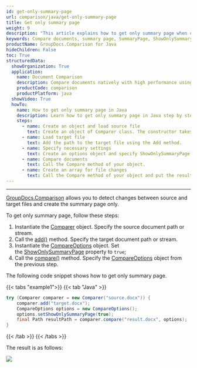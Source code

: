 ```yaml
---
id: get-only-summary-page
url: comparison/java/get-only-summary-page
title: Get only summary page
weight: 9
description: "This article explains how to get only summary page when comparing documents with GroupDocs.Comparison for Java."
keywords: Compare documents, summary page, SummaryPage, ShowOnlySummaryPage
productName: GroupDocs.Comparison for Java
hideChildren: False
toc: True
structuredData:
  showOrganization: True
  application:
    name: Document Comparison
    description: Compare documents natively with high performance using Java language and GroupDocs.Comparison for Java
    productCode: comparison
    productPlatform: java
  showVideo: True
  howTo:
    name: How to get only summary page in Java
    description: Learn how to get only summary page in Java step by step
    steps:
      - name: Create an object and load source file
        text: Create an object of Comparer class. The constructor takes the source file path parameter. You may specify absolute or relative file path as per your requirements.
      - name: Load target file
        text: Add the path to the target file using the Add method.
      - name: Specify necessary settings
        text: Create an options object and specify ShowOnlySummaryPage of true value.
      - name: Compare documents
        text: Call the Compare method of your object.
      - name: Create an array for file changes
        text: Call the Compare method of your object and put the resulting file path parameter and compare options parameter.
---
```


---

[GroupDocs.Comparison](https://products.groupdocs.com/comparison/java) allows you to detect changes between source and target files and create the summary page only.

To get only summary page, follow these steps:

1.  Instantiate the [Comparer](https://reference.groupdocs.com/comparison/java/com.groupdocs.comparison/comparer) object. Specify the source document path or stream.
2.  Call the [add()](https://reference.groupdocs.com/comparison/java/com.groupdocs.comparison/comparer/#add-java.lang.String-) method. Specify the target document path or stream.
3.  Instantiate the [CompareOptions](https://reference.groupdocs.com/comparison/java/com.groupdocs.comparison.options/compareoptions) object. Set the [ShowOnlySummaryPage](https://reference.groupdocs.com/comparison/java/com.groupdocs.comparison.options/compareoptions/#setShowOnlySummaryPage-boolean-) property to `true`;
4.  Call the [compare()](https://reference.groupdocs.com/comparison/java/com.groupdocs.comparison/comparer/#compare-java.lang.String-) method. Specify the [CompareOptions](https://reference.groupdocs.com/comparison/java/com.groupdocs.comparison.options/compareoptions) object from the previous step.

The following code snippet shows how to get only summary page.

{{< tabs "example1">}}
{{< tab "Java" >}}
```java
try (Comparer comparer = new Comparer("source.docx")) {
	comparer.add("target.docx");
	CompareOptions options = new CompareOptions();
    options.setShowOnlySummaryPage(true);
    final Path resultPath = comparer.compare("result.docx", options);
}
```
{{< /tab >}}
{{< /tabs >}}

The result is as follows:

![](/comparison/java/images/get-only-summary-page.png)